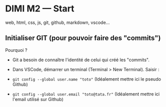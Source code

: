 # DIMI M2 — Start
web, html, css, js, git, github, markdown, vscode...

## Initialiser GIT (pour pouvoir faire des "commits")

Pourquoi ?
- Git a besoin de connaître l'identité de celui qui créé les "commits".

- Dans VSCode, démarrer un terminal (Terminal > New Terminal).
Saisir :
- `git config --global user.name "toto"` (Idéalement mettre ici le pseudo Github)
- `git config --global user.email "toto@tata.fr"` (Idéalement mettre ici l'email utilisé sur Github)


